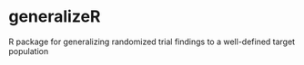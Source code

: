 # generalizeR
R package for generalizing randomized trial findings to a well-defined target population
